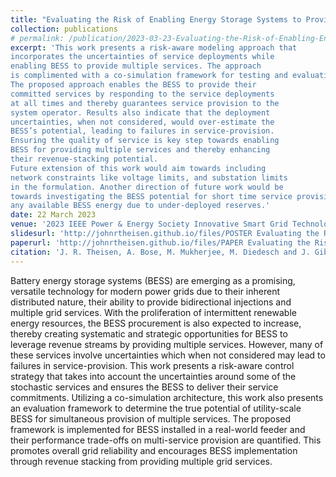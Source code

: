 ```yaml
---
title: "Evaluating the Risk of Enabling Energy Storage Systems to Provide Multiple Services"
collection: publications
# permalink: /publication/2023-03-23-Evaluating-the-Risk-of-Enabling-Energy-Storage-Systems-to-Provide-Multiple-Services
excerpt: 'This work presents a risk-aware modeling approach that
incorporates the uncertainties of service deployments while
enabling BESS to provide multiple services. The approach
is complimented with a co-simulation framework for testing and evaluating the true service potential of the BESS.
The proposed approach enables the BESS to provide their
committed services by responding to the service deployments
at all times and thereby guarantees service provision to the
system operator. Results also indicate that the deployment
uncertainties, when not considered, would over-estimate the
BESS’s potential, leading to failures in service-provision.
Ensuring the quality of service is key step towards enabling
BESS for providing multiple services and thereby enhancing
their revenue-stacking potential.
Future extension of this work would aim towards including
network constraints like voltage limits, and substation limits
in the formulation. Another direction of future work would be
towards investigating the BESS potential for short time service provision (for e.g., 15-minute regulation markets) by utilizing
any available BESS energy due to under-deployed reserves.'
date: 22 March 2023
venue: '2023 IEEE Power & Energy Society Innovative Smart Grid Technologies Conference (ISGT)'
slidesurl: 'http://johnrtheisen.github.io/files/POSTER Evaluating the Risk of Enabling Energy Storage Systems to Provide Multiple Services.pdf'
paperurl: 'http://johnrtheisen.github.io/files/PAPER Evaluating the Risk of Enabling Energy Storage Systems to Provide Multiple Services.pdf'
citation: 'J. R. Theisen, A. Bose, M. Mukherjee, M. Diedesch and J. Gibson, "Evaluating the Risk of Enabling Energy Storage Systems to Provide Multiple Services," 2023 IEEE Power & Energy Society Innovative Smart Grid Technologies Conference (ISGT), Washington, DC, USA, 2023, pp. 1-5, doi: 10.1109/ISGT51731.2023.10066439.'
---
```


Battery energy storage systems (BESS) are emerging as a promising, versatile technology for modern power grids due to their inherent distributed nature, their ability to provide bidirectional injections and multiple grid services. With the proliferation of intermittent renewable energy resources, the BESS procurement is also expected to increase, thereby creating systematic and strategic opportunities for BESS to leverage revenue streams by providing multiple services. However, many of these services involve uncertainties which when not considered may lead to failures in service-provision. This work presents a risk-aware control strategy that takes into account the uncertainties around some of the stochastic services and ensures the BESS to deliver their service commitments. Utilizing a co-simulation architecture, this work also presents an evaluation framework to determine the true potential of utility-scale BESS for simultaneous provision of multiple services. The proposed framework is implemented for BESS installed in a real-world feeder and their performance trade-offs on multi-service provision are quantified. This promotes overall grid reliability and encourages BESS implementation through revenue stacking from providing multiple grid services.
